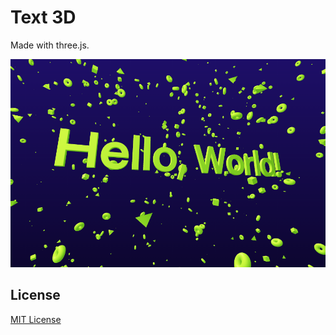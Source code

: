 # Text 3D

Made with three.js.

![Screenshot](/screenshot.png)

## License
[MIT License](https://opensource.org/licenses/MIT)
